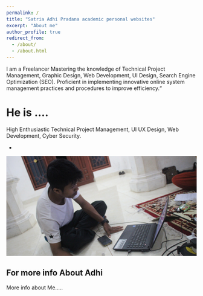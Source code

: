 ```yaml
---
permalink: /
title: "Satria Adhi Pradana academic personal websites"
excerpt: "About me"
author_profile: true
redirect_from: 
  - /about/
  - /about.html
---
```


I am a Freelancer Mastering the knowledge of Technical Project Management, Graphic Design, Web Development, UI Design, Search Engine Optimization (SEO). Proficient in implementing innovative online system management practices and procedures to improve efficiency.“

He is ....
======
High Enthusiastic Technical Project Management, UI UX Design, Web Development, Cyber Security.


-
![Editing a markdown file](/images/editing-talk.png)


For more info About Adhi
------
More info about Me.....
